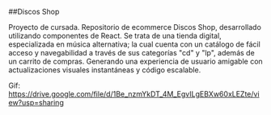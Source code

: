 ##Discos Shop

Proyecto de cursada. Repositorio de ecommerce Discos Shop, desarrollado utilizando componentes de React.
Se trata de una tienda digital, especializada en música alternativa; la cual cuenta con un catálogo de fácil acceso y navegabilidad a través de sus categorías "cd" y "lp", además de un carrito de compras. Generando una experiencia de usuario amigable con actualizaciones visuales instantáneas y código escalable.

Gif: https://drive.google.com/file/d/1Be_nzmYkDT_4M_EgvILgEBXw60xLEZte/view?usp=sharing
